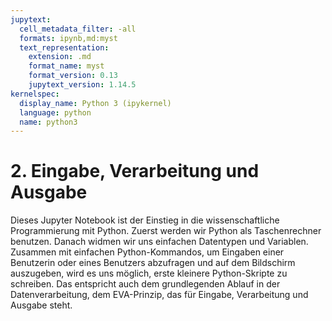 ```yaml
---
jupytext:
  cell_metadata_filter: -all
  formats: ipynb,md:myst
  text_representation:
    extension: .md
    format_name: myst
    format_version: 0.13
    jupytext_version: 1.14.5
kernelspec:
  display_name: Python 3 (ipykernel)
  language: python
  name: python3
---
```


# 2. Eingabe, Verarbeitung und Ausgabe

Dieses Jupyter Notebook ist der Einstieg in die wissenschaftliche Programmierung
mit Python. Zuerst werden wir Python als Taschenrechner benutzen. Danach widmen
wir uns einfachen Datentypen und Variablen. Zusammen mit einfachen
Python-Kommandos, um Eingaben einer Benutzerin oder eines Benutzers abzufragen
und auf dem Bildschirm auszugeben, wird es uns möglich, erste kleinere
Python-Skripte zu schreiben. Das entspricht auch dem grundlegenden Ablauf in der
Datenverarbeitung, dem EVA-Prinzip, das für Eingabe, Verarbeitung und Ausgabe
steht.
